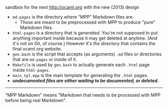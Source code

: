 sandbox for the next <http://ocaml.org> with the new (2013) design

- `md-pages` is the directory where "MPP" Markdown files are.
  - Those are meant to be preprocessed with MPP to produce "pure" Markdown files. 
- `html-pages` is a directory that is *generated*. You're not supposed to put anything important inside because it may get deleted at anytime. (And it's not on Git, of course.) However it's *the* directory that contains the final ocaml.org website.
- `gen.bash` is the script that accepts (as arguments) `.md` files or directories that are `md-pages` or inside of it.
- `Makefile` is used by `gen.bash` to actually generate each `.html` page inside `html-pages`.
- `main_tpl.mpp` is the main template for generating the `.html` pages.
- ***undocumented files are either waiting to be documented, or deleted.***

-------------------------------
"MPP Markdown" means "Markdown that needs to be processed with MPP
before being real Markdown".
